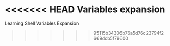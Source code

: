 <<<<<<< HEAD
Variables expansion
=======
Learning Shell Variables Expansion
>>>>>>> 95115b34306b76a5d76c23794f2669dcb5f79600
